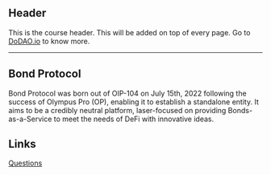 ## Header
This is the course header. This will be added on top of every page. Go to [DoDAO.io](https://www.dodao.io) to know more.

---

## Bond Protocol
 
Bond Protocol was born out of OIP-104 on July 15th, 2022 following the success of Olympus Pro (OP), enabling it to establish a standalone entity. It aims to be a credibly neutral platform, laser-focused on providing Bonds-as-a-Service to meet the needs of DeFi with innovative ideas.


## Links




[Questions](./../../generated/questions/bond-protocol.md)